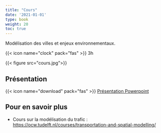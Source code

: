```yaml
---
title: "Cours"
date: '2021-01-01'
type: book
weight: 20
toc: true
---
```


Modélisation des villes et enjeux environnementaux.

<!--more-->
{{< icon name="clock" pack="fas" >}} 3h

{{< figure src="cours.jpg">}}


## Présentation
{{< icon name="download" pack="fas" >}} [Présentation Powerpoint](http://www.centre-cired.fr/wp-content/uploads/2021/08/modelisation_transports2020.pdf)

## Pour en savoir plus

- Cours sur la modélisation du trafic : https://ocw.tudelft.nl/courses/transportation-and-spatial-modelling/

